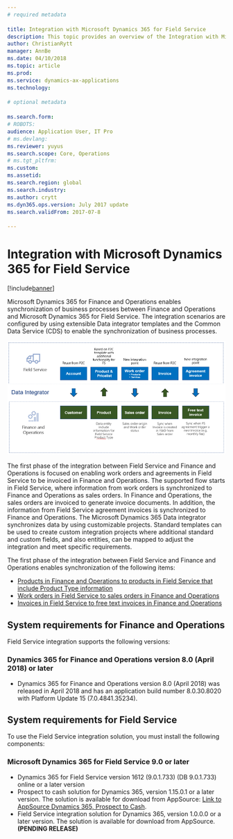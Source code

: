 ```yaml
---
# required metadata

title: Integration with Microsoft Dynamics 365 for Field Service
description: This topic provides an overview of the Integration with Microsoft Dynamics 365 for Field Service. 
author: ChristianRytt
manager: AnnBe
ms.date: 04/10/2018
ms.topic: article
ms.prod: 
ms.service: dynamics-ax-applications
ms.technology: 

# optional metadata

ms.search.form: 
# ROBOTS: 
audience: Application User, IT Pro
# ms.devlang: 
ms.reviewer: yuyus
ms.search.scope: Core, Operations
# ms.tgt_pltfrm: 
ms.custom: 
ms.assetid: 
ms.search.region: global
ms.search.industry: 
ms.author: crytt
ms.dyn365.ops.version: July 2017 update 
ms.search.validFrom: 2017-07-8

---
```



# Integration with Microsoft Dynamics 365 for Field Service

[!include[banner](../includes/banner.md)]

Microsoft Dynamics 365 for Finance and Operations enables synchronization of business processes between Finance and Operations and Microsoft Dynamics 365 for Field Service. The integration scenarios are configured by using extensible Data integrator templates and the Common Data Service (CDS) to enable the synchronization of business processes.

[![Synchronization of business processes between Finance and Operations and Field Service](./media/field-service-integration.png)](./media/field-service-integration.png)

The first phase  of the integration between Field Service and Finance and Operations is focused on enabling work orders and agreements in Field Service to be invoiced in Finance and Operations. The supported flow starts in Field Service, where information from work orders is synchronized to Finance and Operations as sales orders. In Finance and Operations, the sales orders are invoiced to generate invoice documents. In addition, the information from Field Service agreement invoices is synchronized to Finance and Operations. The Microsoft Dynamics 365 Data integrator synchronizes data by using customizable projects. Standard templates can be used to create custom integration projects where additional standard and custom fields, and also entities, can be mapped to adjust the integration and meet specific requirements.

The first phase of the integration between Field Service and Finance and Operations enables synchronization of the following items:

- [Products in Finance and Operations to products in Field Service that include Product Type information](field-service-product.md)
- [Work orders in Field Service to sales orders in Finance and Operations](field-service-work-order.md)
- [Invoices in Field Service to free text invoices in Finance and Operations](field-service-invoice.md)

## System requirements for Finance and Operations
Field Service integration supports the following versions:

### Dynamics 365 for Finance and Operations version 8.0 (April 2018) or later

- Dynamics 365 for Finance and Operations version 8.0 (April 2018) was released in April 2018 and has an application build number 8.0.30.8020 with Platform Update 15 (7.0.4841.35234). 

## System requirements for Field Service
To use the Field Service integration solution, you must install the following components:

### Microsoft Dynamics 365 for Field Service 9.0 or later

- Dynamics 365 for Field Service version 1612 (9.0.1.733) (DB 9.0.1.733) online or a later version
- Prospect to cash solution for Dynamics 365, version 1.15.0.1 or a later version. The solution is available for download from AppSource: [Link to AppSource Dynamics 365, Prospect to Cash](https://appsource.microsoft.com/en-us/product/dynamics-365/mscrm.c7a48b40-eed3-4d67-93ba-f2364281feb3).
- Field Service integration solution for Dynamics 365, version 1.0.0.0 or a later version. The solution is available for download from AppSource. **(PENDING RELEASE)**
